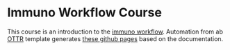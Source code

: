 # Immuno Workflow Course

This course is an introduction to the [immuno workflow](https://github.com/wustl-oncology/analysis-wdls).  Automation from ab [OTTR](https://www.ottrproject.org/) template generates [these github pages](https://griffithlab.github.io/Immuno_Workflow_Course) based on the documentation.

